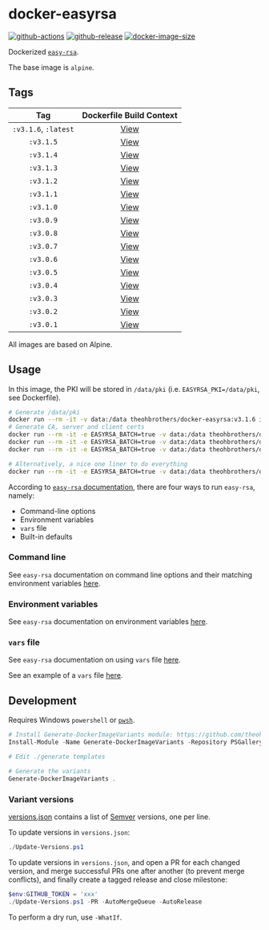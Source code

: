 # docker-easyrsa

[![github-actions](https://github.com/theohbrothers/docker-easyrsa/workflows/ci-master-pr/badge.svg)](https://github.com/theohbrothers/docker-easyrsa/actions)
[![github-release](https://img.shields.io/github/v/release/theohbrothers/docker-easyrsa?style=flat-square)](https://github.com/theohbrothers/docker-easyrsa/releases/)
[![docker-image-size](https://img.shields.io/docker/image-size/theohbrothers/docker-easyrsa/latest)](https://hub.docker.com/r/theohbrothers/docker-easyrsa)

Dockerized [`easy-rsa`](https://github.com/OpenVPN/easy-rsa).

The base image is `alpine`.

## Tags

| Tag | Dockerfile Build Context |
|:-------:|:---------:|
| `:v3.1.6`, `:latest` | [View](variants/v3.1.6) |
| `:v3.1.5` | [View](variants/v3.1.5) |
| `:v3.1.4` | [View](variants/v3.1.4) |
| `:v3.1.3` | [View](variants/v3.1.3) |
| `:v3.1.2` | [View](variants/v3.1.2) |
| `:v3.1.1` | [View](variants/v3.1.1) |
| `:v3.1.0` | [View](variants/v3.1.0) |
| `:v3.0.9` | [View](variants/v3.0.9) |
| `:v3.0.8` | [View](variants/v3.0.8) |
| `:v3.0.7` | [View](variants/v3.0.7) |
| `:v3.0.6` | [View](variants/v3.0.6) |
| `:v3.0.5` | [View](variants/v3.0.5) |
| `:v3.0.4` | [View](variants/v3.0.4) |
| `:v3.0.3` | [View](variants/v3.0.3) |
| `:v3.0.2` | [View](variants/v3.0.2) |
| `:v3.0.1` | [View](variants/v3.0.1) |

All images are based on Alpine.

## Usage

In this image, the PKI will be stored in `/data/pki` (i.e. `EASYRSA_PKI=/data/pki`, see Dockerfile).

```sh
# Generate /data/pki
docker run --rm -it -v data:/data theohbrothers/docker-easyrsa:v3.1.6 init-pki
# Generate CA, server and client certs
docker run --rm -it -e EASYRSA_BATCH=true -v data:/data theohbrothers/docker-easyrsa:v3.1.6 build-ca nopass
docker run --rm -it -e EASYRSA_BATCH=true -v data:/data theohbrothers/docker-easyrsa:v3.1.6 build-server-full server-01 nopass
docker run --rm -it -e EASYRSA_BATCH=true -v data:/data theohbrothers/docker-easyrsa:v3.1.6 build-client-full client-01 nopass

# Alternatively, a nice one liner to do everything
docker run --rm -it -e EASYRSA_BATCH=true -v data:/data theohbrothers/docker-easyrsa:v3.1.6 sh -c 'set -e; easyrsa init-pki; easyrsa build-ca nopass; easyrsa build-server-full server-01 nopass; easyrsa build-client-full client-01 nopass; find /data/pki'
```

According to [`easy-rsa` documentation](https://github.com/OpenVPN/easy-rsa/blob/v3.0.0/doc/EasyRSA-Advanced.md#configuration-reference), there are four ways to run `easy-rsa`, namely:

- Command-line options
- Environment variables
- `vars` file
- Built-in defaults

### Command line

See `easy-rsa` documentation on command line options and their matching environment variables [here](https://github.com/OpenVPN/easy-rsa/blob/v3.0.0/doc/EasyRSA-Readme.md#obtaining-and-using-easy-rsa).

### Environment variables

See `easy-rsa` documentation on environment variables [here](https://github.com/OpenVPN/easy-rsa/blob/v3.0.0/doc/EasyRSA-Advanced.md#environmental-variables-reference).

### `vars` file

See `easy-rsa` documentation on using `vars` file [here](https://github.com/OpenVPN/easy-rsa/blob/v3.0.0/doc/EasyRSA-Advanced.md#vars-autodetection).

See an example of a `vars` file [here](https://github.com/OpenVPN/easy-rsa/blob/v3.0.0/easyrsa3/vars.example).

## Development

Requires Windows `powershell` or [`pwsh`](https://github.com/PowerShell/PowerShell).

```powershell
# Install Generate-DockerImageVariants module: https://github.com/theohbrothers/Generate-DockerImageVariants
Install-Module -Name Generate-DockerImageVariants -Repository PSGallery -Scope CurrentUser -Force -Verbose

# Edit ./generate templates

# Generate the variants
Generate-DockerImageVariants .
```

### Variant versions

[versions.json](generate/definitions/versions.json) contains a list of [Semver](https://semver.org/) versions, one per line.

To update versions in `versions.json`:

```powershell
./Update-Versions.ps1
```

To update versions in `versions.json`, and open a PR for each changed version, and merge successful PRs one after another (to prevent merge conflicts), and finally create a tagged release and close milestone:

```powershell
$env:GITHUB_TOKEN = 'xxx'
./Update-Versions.ps1 -PR -AutoMergeQueue -AutoRelease
```

To perform a dry run, use `-WhatIf`.
